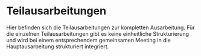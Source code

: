 # Teilausarbeitungen

Hier befinden sich die Teilausarbeitungen zur kompletten Ausarbeitung. Für die einzelnen Teilausarbeitungen
gibt es keine einheitliche Strukturierung und wird bei einem entsprechendem gemeinsamen Meeting in die Hauptausarbeitung
strukturiert integriert.